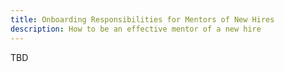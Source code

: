 ```yaml
---
title: Onboarding Responsibilities for Mentors of New Hires
description: How to be an effective mentor of a new hire
---
```


TBD
